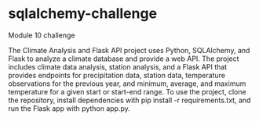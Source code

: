 # sqlalchemy-challenge

Module 10 challenge

The Climate Analysis and Flask API project uses Python, SQLAlchemy, and Flask to analyze a climate database and provide a web API. The project includes climate data analysis, station analysis, and a Flask API that provides endpoints for precipitation data, station data, temperature observations for the previous year, and minimum, average, and maximum temperature for a given start or start-end range. To use the project, clone the repository, install dependencies with pip install -r requirements.txt, and run the Flask app with python app.py.